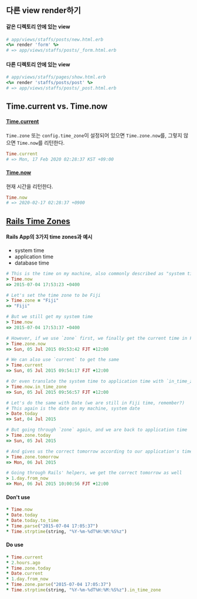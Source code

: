 ## 다른 view render하기
#### 같은 디렉토리 안에 있는 view
```ruby
# app/views/staffs/posts/new.html.erb
<%= render 'form' %>
# => app/views/staffs/posts/_form.html.erb
```
#### 다른 디렉토리 안에 있는 view
```ruby
# app/views/staffs/pages/show.html.erb
<%= render 'staffs/posts/post' %>
# => app/views/staffs/posts/_post.html.erb
```

## Time.current vs. Time.now
#### [Time.current](https://apidock.com/rails/Time/current/class)
`Time.zone` 또는 `config.time_zone`이 설정되어 있으면 `Time.zone.now`를, 그렇지 않으면 `Time.now`를 리턴한다.  
```ruby
Time.current
# => Mon, 17 Feb 2020 02:28:37 KST +09:00
```
#### [Time.now](https://apidock.com/ruby/Time/now/class)
현재 시간을 리턴한다.  
```ruby
Time.now
# => 2020-02-17 02:28:37 +0900
```

## [Rails Time Zones](https://thoughtbot.com/blog/its-about-time-zones)
#### Rails App의 3가지 time zones과 예시
- system time
- application time
- database time
```ruby
# This is the time on my machine, also commonly described as "system time"
> Time.now
=> 2015-07-04 17:53:23 -0400

# Let's set the time zone to be Fiji
> Time.zone = "Fiji"
=> "Fiji"

# But we still get my system time
> Time.now
=> 2015-07-04 17:53:37 -0400

# However, if we use `zone` first, we finally get the current time in Fiji
> Time.zone.now
=> Sun, 05 Jul 2015 09:53:42 FJT +12:00

# We can also use `current` to get the same
> Time.current
=> Sun, 05 Jul 2015 09:54:17 FJT +12:00

# Or even translate the system time to application time with `in_time_zone`
> Time.now.in_time_zone
=> Sun, 05 Jul 2015 09:56:57 FJT +12:00

# Let's do the same with Date (we are still in Fiji time, remember?)
# This again is the date on my machine, system date
> Date.today
=> Sat, 04 Jul 2015

# But going through `zone` again, and we are back to application time
> Time.zone.today
=> Sun, 05 Jul 2015

# And gives us the correct tomorrow according to our application's time zone
> Time.zone.tomorrow
=> Mon, 06 Jul 2015

# Going through Rails' helpers, we get the correct tomorrow as well
> 1.day.from_now
=> Mon, 06 Jul 2015 10:00:56 FJT +12:00
```
#### Don't use
```ruby
* Time.now
* Date.today
* Date.today.to_time
* Time.parse("2015-07-04 17:05:37")
* Time.strptime(string, "%Y-%m-%dT%H:%M:%S%z")
```
#### Do use
```ruby
* Time.current
* 2.hours.ago
* Time.zone.today
* Date.current
* 1.day.from_now
* Time.zone.parse("2015-07-04 17:05:37")
* Time.strptime(string, "%Y-%m-%dT%H:%M:%S%z").in_time_zone
```
